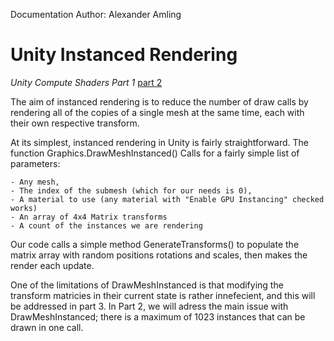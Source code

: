 Documentation Author: Alexander Amling

# Unity Instanced Rendering
*Unity Compute Shaders Part 1*
[part 2](https://github.com/IGME-RIT/unity-indirect-instanced-rendering)

The aim of instanced rendering is to reduce the number of draw calls by rendering all of the copies of a single mesh at the same time, each with their own respective transform.

At its simplest, instanced rendering in Unity is fairly straightforward. The function Graphics.DrawMeshInstanced() Calls for a fairly simple list of parameters: 

    - Any mesh, 
    - The index of the submesh (which for our needs is 0), 
    - A material to use (any material with "Enable GPU Instancing" checked works)
    - An array of 4x4 Matrix transforms
    - A count of the instances we are rendering

Our code calls a simple method GenerateTransforms() to populate the matrix array with random positions rotations and scales, then makes the render each update.

One of the limitations of DrawMeshInstanced is that modifying the transform matricies in their current state is rather innefecient, and this will be addressed in part 3. In Part 2, we will adress the main issue with DrawMeshInstanced; there is a maximum of 1023 instances that can be drawn in one call.
